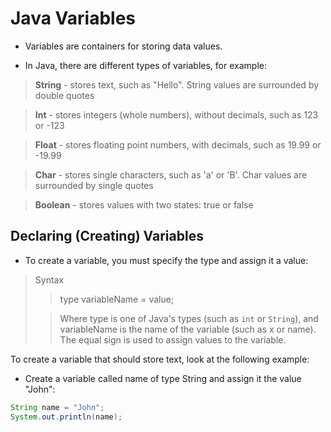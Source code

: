 # Java Variables
- Variables are containers for storing data values.

- In Java, there are different types of variables, for example:

> **String** - stores text, such as "Hello". String values are surrounded by double quotes

> **Int** - stores integers (whole numbers), without decimals, such as 123 or -123

> **Float** - stores floating point numbers, with decimals, such as 19.99 or -19.99

> **Char** - stores single characters, such as 'a' or 'B'. Char values are surrounded by single quotes

> **Boolean** - stores values with two states: true or false

## Declaring (Creating) Variables
- To create a variable, you must specify the type and assign it a value:

> Syntax
>>type variableName = value;
> 
>>Where type is one of Java's types (such as `int` or `String`), and variableName is the name of the variable (such as x or name). The equal sign is used to assign values to the variable.

To create a variable that should store text, look at the following example:

- Create a variable called name of type String and assign it the value "John":

```java
String name = "John";
System.out.println(name);
```
 
